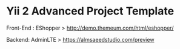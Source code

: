 Yii 2 Advanced Project Template
===============================

Front-End : EShopper > http://demo.themeum.com/html/eshopper/
 
Backend: AdminLTE > https://almsaeedstudio.com/preview
